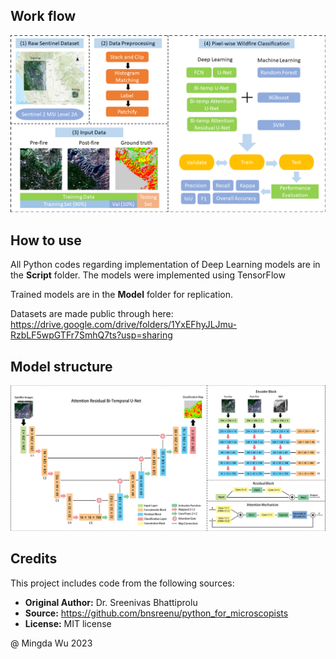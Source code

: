 ## Work flow
![Flowchart](https://github.com/MarcWu-929/Wildfire-Burn-Severity-Assessment/blob/b65336097427bf623a108d49df06bb2cc910148a/Figure/flow%20chart_3.png)

## How to use 
All Python codes regarding implementation of Deep Learning models are in the **Script** folder. The models were implemented using TensorFlow

Trained models are in the **Model** folder for replication. 

Datasets are made public through here: https://drive.google.com/drive/folders/1YxEFhyJLJmu-RzbLF5wpGTFr7SmhQ7ts?usp=sharing

## Model structure

![Model structure](https://github.com/MarcWu-929/Wildfire-Burn-Severity-Assessment/blob/3d0192396473717caf2fb17a6ac601eac98f66ad/Figure/bi_temp.png)

## Credits 
This project includes code from the following sources: 
- **Original Author:** Dr. Sreenivas Bhattiprolu
- **Source:** https://github.com/bnsreenu/python_for_microscopists
- **License:** MIT license


@ Mingda Wu 2023
